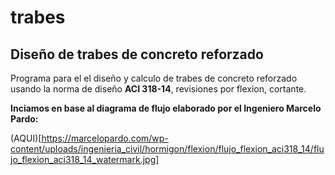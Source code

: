 # trabes
## Diseño de trabes de concreto reforzado

Programa para el el diseño y calculo de trabes de concreto reforzado usando la norma de diseño **ACI 318-14**, revisiones por flexion, cortante.

**Inciamos en base al diagrama de flujo elaborado por el Ingeniero Marcelo Pardo:**

 (AQUI)[https://marcelopardo.com/wp-content/uploads/ingenieria_civil/hormigon/flexion/flujo_flexion_aci318_14/flujo_flexion_aci318_14_watermark.jpg]
